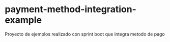 # payment-method-integration-example
Proyecto de ejemplos realizado con sprint boot que integra metodo de pago
